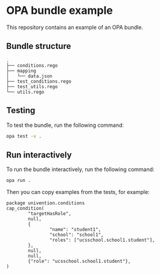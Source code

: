 # OPA bundle example

This repository contains an example of an OPA bundle.

## Bundle structure

```text
.
├── conditions.rego
├── mapping
│   └── data.json
├── test_conditions.rego
├── test_utils.rego
└── utils.rego
```

## Testing

To test the bundle, run the following command:

```bash
opa test -v .
```

## Run interactively

To run the bundle interactively, run the following command:

```bash
opa run .
```

Then you can copy examples from the tests, for example:

```rego
package univention.conditions
cap_condition(
        "targetHasRole",
        null,
        {
                "name": "student1",
                "school": "school1",
                "roles": ["ucsschool.school1.student"],
        },
        null,
        null,
        {"role": "ucsschool.school1.student"},
)
```
